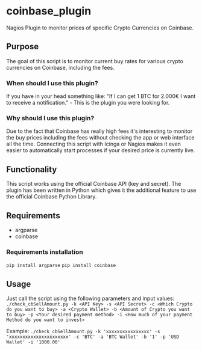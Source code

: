 # coinbase_plugin
Nagios Plugin to monitor prices of specific Crypto Currencies on Coinbase.

## Purpose
The goal of this script is to monitor current buy rates for various crypto currencies on Coinbase, including the fees.
### When should I use this plugin?
If you have in your head something like: "If I can get 1 BTC for 2.000€ I want to receive a notification." - This is the plugin you were looking for.
### Why should I use this plugin?
Due to the fact that Coinbase has really high fees it's interesting to monitor the buy prices including the fees without checking the app or web interface all the time.
Connecting this script with Icinga or Nagios makes it even easier to automatically start processes if your desired price is currently live.

## Functionality
This script works using the official Coinbase API (key and secret).
The plugin has been written in Python which gives it the additional feature to use the official Coinbase Python Library.

## Requirements
* argparse
* coinbase
### Requirements installation
`pip install argparse` 
`pip install coinbase` 

## Usage
Just call the script using the following parameters and input values:
`./check_cbSellAmount.py -k <API Key> -s <API Secret> -c <Which Crypto do you want to buy> -a <Crypto Wallet> -b <Amount of Crypto you want to buy> -p <Your desired payment method> -i <How much of your payment Method do you want to invest>`

Example:
`./check_cbSellAmount.py -k 'xxxxxxxxxxxxxxxx' -s 'xxxxxxxxxxxxxxxxxxxxxx' -c 'BTC' -a 'BTC Wallet' -b '1' -p 'USD Wallet' -i '1000.00'`

